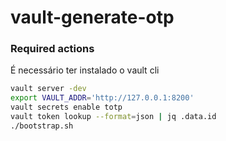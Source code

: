 # vault-generate-otp


### Required actions

É necessário ter instalado o vault cli

```zsh
vault server -dev
export VAULT_ADDR='http://127.0.0.1:8200'
vault secrets enable totp
vault token lookup --format=json | jq .data.id
./bootstrap.sh
```
